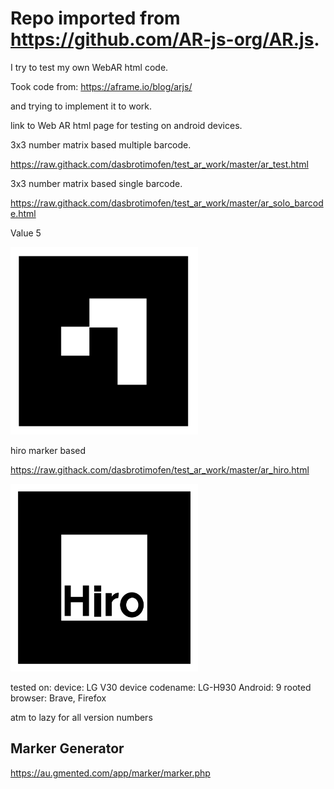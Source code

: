 # Repo imported from https://github.com/AR-js-org/AR.js.




I try to test my own WebAR html code.

Took code from:
https://aframe.io/blog/arjs/

and trying to implement it to work.


link to Web AR html page for testing on android devices.

3x3 number matrix based multiple barcode.

https://raw.githack.com/dasbrotimofen/test_ar_work/master/ar_test.html

3x3 number matrix based single barcode.

https://raw.githack.com/dasbrotimofen/test_ar_work/master/ar_solo_barcode.html

Value 5

<a>
<img src="https://github.com/dasbrotimofen/test_ar_work/blob/252498c33242c9e04950fce4070fabb92ef90c8d/markers/5_border.png" width="300" />
</a>

hiro marker based

https://raw.githack.com/dasbrotimofen/test_ar_work/master/ar_hiro.html

<a>
<img src="https://github.com/dasbrotimofen/test_ar_work/blob/6b04ce3328f6dab12b875d11a8205321aeb840c1/markers/hiro.png" width="300" />
</a>





tested on: 
device: LG V30
device codename: LG-H930
Android: 9 
rooted
browser: Brave, Firefox

atm to lazy for all version numbers


## Marker Generator
https://au.gmented.com/app/marker/marker.php
